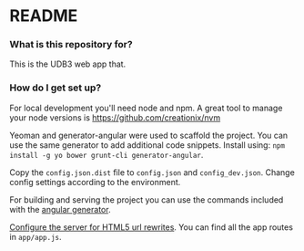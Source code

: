 # README #

### What is this repository for? ###

This is the UDB3 web app that.

### How do I get set up? ###

For local development you'll need node and npm. A great tool to manage your node versions is https://github.com/creationix/nvm

Yeoman and generator-angular were used to scaffold the project. You can use the same generator to add additional code snippets.
Install using: ```npm install -g yo bower grunt-cli generator-angular```.

Copy the ```config.json.dist``` file to ```config.json``` and ```config_dev.json```. Change config settings according to the environment.

For building and serving the project you can use the commands included with the [angular generator](https://github.com/yeoman/generator-angular).

[Configure the server for HTML5 url rewrites](https://github.com/angular-ui/ui-router/wiki/Frequently-Asked-Questions#how-to-configure-your-server-to-work-with-html5mode).
You can find all the app routes in ```app/app.js```.